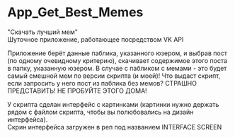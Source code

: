 # App_Get_Best_Memes
"Скачать лучший мем"\
Шуточное приложение, работающее посредством VK API

Приложение берёт данные паблика, указанного юзером, и выбрав пост (по одному очевидному критерию), скачивает содержимое этого поста в папку, указанную юзером.  В случае с пабликом с мемами - это будет самый смешной мем по версии скрипта (и моей)!
Что выдаст скрипт, если запросить у него пост из паблика без мемов? СТРАШНО ПРЕДСТАВИТЬ! НЕ ПРОБУЙТЕ ЭТОГО ДОМА!

У скрипта сделан интерфейс с картинками (картинки нужно держать рядом с файлом скрипта, чтобы вы полюбовались на дизайн интерфейса).\
Скрин интерфейса загружен в реп под названием INTERFACE SCREEN
